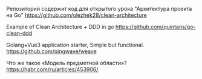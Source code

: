 
Репозиторий содержит код для открытого урока "Архитектура проекта на Go"
https://github.com/olezhek28/clean-architecture

Example of Clean Architecture + DDD in go
https://github.com/quintans/go-clean-ddd

Golang+Vue3 application starter, Simple but functional.
https://github.com/qingwave/weave

Что же такое «Модель предметной области»?
https://habr.com/ru/articles/453906/